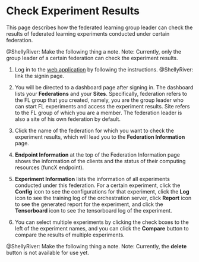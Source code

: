 # Check Experiment Results

This page describes how the federated learning group leader can check the results of federated learning experiments conducted under certain federation.

@ShellyRiver: Make the following thing a note.
Note: Currently, only the group leader of a certain federation can check the experiment results.

1. Log in to the [web application](https://appflx.link) by following the instructions. @ShellyRiver: link the signin page.

2. You will be directed to a dashboard page after signing in. The dashboard lists your **Federations** and your **Sites**. Specifically, federation refers to the FL group that you created, namely, you are the group leader who can start FL experiments and access the experiment results. Site refers to the FL group of which you are a member. The federation leader is also a site of his own federation by default.

3. Click the name of the federation for which you want to check the experiment results, which will lead you to the **Federation Information** page. 

4. **Endpoint Information** at the top of the Federation Information page shows the information of the clients and the status of their computing resources (funcX endpoint).

5. **Experiment Information** lists the information of all experiments conducted under this federation. For a certain experiment, click the **Config** icon to see the configurations for that experiment, click the **Log** icon to see the training log of the orchestration server, click **Report** icon to see the generated report for the experiment, and click the **Tensorboard** icon to see the tensorboard log of the experiment.

6. You can select multiple experiments by clicking the check boxes to the left of the experiment names, and you can click the **Compare** button to compare the results of multiple experiments.

@ShellyRiver: Make the following thing a note.
Note: Currently, the **delete** button is not available for use yet.